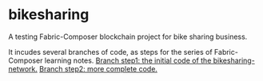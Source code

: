 # bikesharing
A testing Fabric-Composer blockchain project for bike sharing business.

It incudes several branches of code, as steps for the series of Fabric-Composer learning notes.
[Branch step1: the initial code of the bikesharing-network.](https://github.com/Tom-Xu-CNXA/bikesharing/tree/step1)
[Branch step2: more complete code.](https://github.com/Tom-Xu-CNXA/bikesharing/tree/step2)
